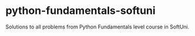 # python-fundamentals-softuni
Solutions to all problems from Python Fundamentals level course in SoftUni.
